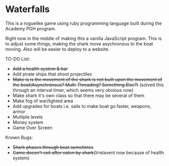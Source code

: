 ﻿# Waterfalls
This is a roguelike game using ruby programming language built during the Academy PGH program.

Right now in the middle of making this a vanilla JavaScript program. This is to adjust some things, making the shark move asychronous to the boat moving. Also will be easier to deploy to a website.

TO-DO List:
* ~~Add a health system & bar~~
* Add pirate ships that shoot projectiles
* ~~Make is is the movement of the shark is not built upon the movement of the boat(Asynchronous? Multi-Threading? Something Else?)~~ (solved this through an interval timer, which seems very obvious now)
* Make shark it's own class so that there may be several of them
* Make fog of war/lighted area
* Add upgrades for boats i.e. sails to make boat go faster, weapons, armor
* Multiple levels
* Money system
* Game Over Screen

Known Bugs:
* ~~Shark phases through boat sometimes~~
* ~~Game doesn't exit after eaten by shark~~(Irrelavent now because of health system)

